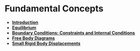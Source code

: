 # Fundamental Concepts

* **[Introduction](introduction)**
* **[Equilibrium](equilibrium)**
* **[Boundary Conditions: Constraints and Internal Conditions](boundary-conditions)**
* **[Free Body Diagrams](free-body-diagrams)**
* **[Small Rigid Body Displacements](small-rigid-body-displacements)**
